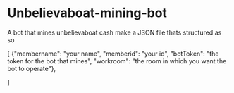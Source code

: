# Unbelievaboat-mining-bot
A bot that mines unbelievaboat cash
make a JSON file thats structured as so

[
  {"membername": "your name", "memberid": "your id", "botToken": "the token for the bot that mines", "workroom": "the room in which you want the bot to operate"},
  

]
